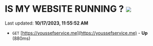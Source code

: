 # IS MY WEBSITE RUNNING ? [![](https://img.shields.io/static/v1?label=Sponsor&message=%E2%9D%A4&logo=GitHub&color=%23fe8e86)](https://github.com/sponsors/<username>)

Last updated: **10/17/2023, 11:55:52 AM**

- `GET` [https://youssefservice.me](https://youssefservice.me) - **Up** (880ms)
